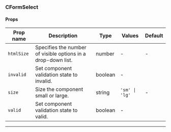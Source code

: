 ### CFormSelect

#### Props

| Prop name             | Description                                                  | Type    | Values         | Default |
| --------------------- | ------------------------------------------------------------ | ------- | -------------- | ------- |
| <code>htmlSize</code> | Specifies the number of visible options in a drop-down list. | number  | -              | -       |
| <code>invalid</code>  | Set component validation state to invalid.                   | boolean | -              |         |
| <code>size</code>     | Size the component small or large.                           | string  | `'sm' \| 'lg'` | -       |
| <code>valid</code>    | Set component validation state to valid.                     | boolean | -              |         |

---
